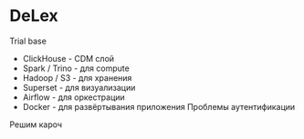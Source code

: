 # DeLex
Trial base

* ClickHouse - CDM слой
* Spark / Trino - для compute
* Hadoop / S3 - для хранения
* Superset - для визуализации
* Airflow - для оркестрации
* Docker - для развёртывания приложения
Проблемы аутентификации


Решим кароч